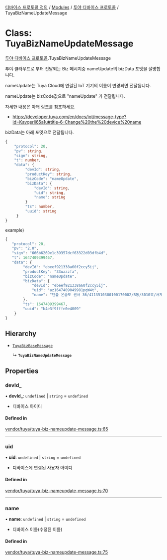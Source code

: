 [디바이스 프로토콜 정의](../README.md) / [Modules](../modules.md) / [투야 디바이스 프로토콜](../modules/___________.md) / TuyaBizNameUpdateMessage

# Class: TuyaBizNameUpdateMessage

[투야 디바이스 프로토콜](../modules/___________.md).TuyaBizNameUpdateMessage

투야 클라우드로 부터 전달되는 Biz 메시지중 nameUpdate의 bizData 포멧을 설명합니다.

nameUpdate는 Tuya Cloud에 연결된 IoT 기기의 이름이 변경되면 전달됩니다.

nameUpdate는 bizCode값으로 "nameUpdate" 가 전달됩니다.

자세한 내용은 아래 링크를 참조하세요.
* https://developer.tuya.com/en/docs/iot/message-type?id=Kavqerli65a1u#title-6-Change%20the%20device%20name

bizData는 아래 포멧으로 전달됩니다.
```typescript
{
    "protocol": 20,
    "pv": string,
    "sign": string,
    "t": number,
    "data": {
         "devId": string,
         "productKey": string,
         "bizCode": "nameUpdate",
         "bizData": {
             "devId": string,
             "uid": string,
             "name": string
         }
         "ts": number,
         "uuid": string
     }
}
```

example)
 ```typescript
{
    "protocol": 20,
    "pv": "2.0",
    "sign": "666b6269e1c39357dcf63322d03dfb4d",
    "t": 1647409399467,
    "data": {
         "devId": "ebeef921338a60f2ccy5ij",
         "productKey": "33uazzfa",
         "bizCode": "nameUpdate",
         "bizData": {
             "devId": "ebeef921338a60f2ccy5ij",
             "uid": "az1647409049981pgW4t",
             "name": "텐플 온습도 센서 36/4113510300100170002/B동/3010호/서재현"
         },
         "ts": 1647409399467,
         "uuid": "b4e3f9fffe0e4009"
     }
}
```

## Hierarchy

- [`TuyaBizBaseMessage`](__________.TuyaBizBaseMessage.md)

  ↳ **`TuyaBizNameUpdateMessage`**

## Properties

### devId\_

• **devId\_**: `undefined` \| `string` = `undefined`

* 디바이스 아이디

#### Defined in

[vendor/tuya/tuya-biz-nameupdate-message.ts:65](https://github.com/zigbang/iot/blob/43523cfa/packages/ziot-bridge/tuya/zthing-message-converter/lib/messages/vendor/tuya/tuya-biz-nameupdate-message.ts#L65)

___

### uid

• **uid**: `undefined` \| `string` = `undefined`

* 디바이스에 연결된 사용자 아이디

#### Defined in

[vendor/tuya/tuya-biz-nameupdate-message.ts:70](https://github.com/zigbang/iot/blob/43523cfa/packages/ziot-bridge/tuya/zthing-message-converter/lib/messages/vendor/tuya/tuya-biz-nameupdate-message.ts#L70)

___

### name

• **name**: `undefined` \| `string` = `undefined`

* 디바이스 이름(수정된 이름)

#### Defined in

[vendor/tuya/tuya-biz-nameupdate-message.ts:75](https://github.com/zigbang/iot/blob/43523cfa/packages/ziot-bridge/tuya/zthing-message-converter/lib/messages/vendor/tuya/tuya-biz-nameupdate-message.ts#L75)
